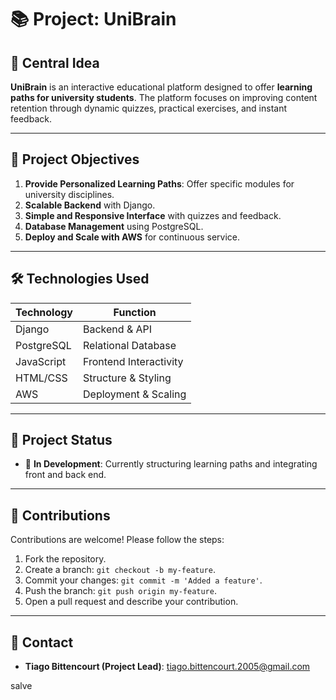 # 📚 Project: **UniBrain**

## 🚀 Central Idea

**UniBrain** is an interactive educational platform designed to offer **learning paths for university students**. The platform focuses on improving content retention through dynamic quizzes, practical exercises, and instant feedback.

---

## 🎯 Project Objectives

1. **Provide Personalized Learning Paths**: Offer specific modules for university disciplines.
2. **Scalable Backend** with Django.
3. **Simple and Responsive Interface** with quizzes and feedback.
4. **Database Management** using PostgreSQL.
5. **Deploy and Scale with AWS** for continuous service.

---

## 🛠️ Technologies Used

| Technology | Function               |
| ---------- | ---------------------- |
| Django     | Backend & API          |
| PostgreSQL | Relational Database    |
| JavaScript | Frontend Interactivity |
| HTML/CSS   | Structure & Styling    |
| AWS        | Deployment & Scaling   |

---

## 🚧 Project Status

- 🔄 **In Development**: Currently structuring learning paths and integrating front and back end.

---

## 🤝 Contributions

Contributions are welcome! Please follow the steps:

1. Fork the repository.
2. Create a branch: `git checkout -b my-feature`.
3. Commit your changes: `git commit -m 'Added a feature'`.
4. Push the branch: `git push origin my-feature`.
5. Open a pull request and describe your contribution.

---

## 📧 Contact

- **Tiago Bittencourt (Project Lead)**: [tiago.bittencourt.2005@gmail.com](mailto:tiago.bittencourt.2005@gmail.com)

salve
